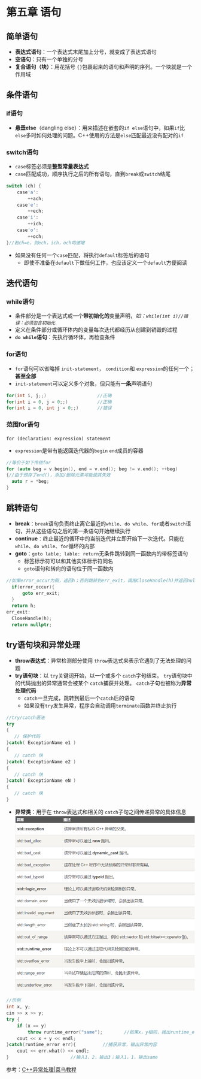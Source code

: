 # 第五章 语句

## 简单语句

- **表达式语句**：一个表达式末尾加上分号，就变成了表达式语句
- **空语句**：只有一个单独的分号
- **复合语句（块）**：用花括号 `{}`包裹起来的语句和声明的序列。一个块就是一个作用域

## 条件语句
### if语句
- **悬垂else**（dangling else）：用来描述在嵌套的`if else`语句中，如果`if`比`else`多时如何处理的问题。C++使用的方法是`else`匹配最近没有配对的`if`
### switch语句
- `case`标签必须是**整型常量表达式**
- `case`匹配成功，顺序执行之后的所有语句，直到`break`或`switch`结尾  
```cpp
switch (ch) { 
	case'a':
		++ach;
	case'e':
		++ech;
	case'i':
		++ich;
	case'o':
		++och;
}//若ch=e，则ech，ich，och均递增
```
- 如果没有任何一个`case`匹配，将执行`default`标签后的语句  
  - 即使不准备在`default`下做任何工作，也应该定义一个`default`方便阅读
  
## 迭代语句

### while语句
- 条件部分是一个表达式或一个**带初始化的**变量声明，*如：`while(int i)//错误：必须包含初始化`*
- 定义在条件部分或循环体内的变量每次迭代都经历从创建到销毁的过程
- **`do while`语句**：先执行循环体，再检查条件

### for语句
- `for`语句可以省略掉 `init-statement`， `condition`和 `expression`的任何一个；**甚至全部**
- `init-statement`可以定义多个对象，但只能有**一条**声明语句
```cpp  
for(int i, j;;)                   //正确
for(int i = 0, j = 0;;)           //正确
for(int i = 0, int j = 0;;)       //错误
```
### 范围for语句
`for (declaration: expression) statement`
- `expression`是带有能返回迭代器的`begin` `end`成员的容器
```cpp
//等价于如下传统for
for (auto beg = v.begin(), end = v.end(); beg != v.end(); ++beg) 
{//由于预存了end()，添加/删除元素可能使其失效     
  auto r = *beg;
}
```
## 跳转语句

- **break**：`break`语句负责终止离它最近的`while`、`do while`、`for`或者`switch`语句，并从这些语句之后的第一条语句开始继续执行
- **continue**：终止最近的循环中的当前迭代并立即开始下一次迭代。只能在`while`、`do while`、`for`循环的内部
- **goto**：`goto lable; lable: return`无条件跳转到同一函数内的带标签语句
  - 标签标示符可以和其他实体标示符同名
  - `goto`语句和转向的语句位于同一函数内
```cpp
//如果error_occur为假，返回h；否则跳转到err_exit，调用CloseHandle(h)并返回nullptr
  if(error_occur){
      goto err_exit;
  }
  return h;
err_exit:
  CloseHandle(h);
  return nullptr;
```
## try语句块和异常处理

- **throw表达式**：异常检测部分使用 `throw`表达式来表示它遇到了无法处理的问题
- **try语句块**：以 `try`关键词开始，以一个或多个 `catch`字句结束。 `try`语句块中的代码抛出的异常通常会被某个 `catch`捕获并处理。 `catch`子句也被称为**异常处理代码**
  - `catch`一旦完成，跳转到最后一个`catch`后的语句
  - 如果没有`try`发生异常，程序会自动调用`terminate`函数并终止执行
```cpp
//try/catch语法
try
{
   // 保护代码
}catch( ExceptionName e1 )
{
   // catch 块
}catch( ExceptionName e2 )
{
   // catch 块
}catch( ExceptionName eN )
{
   // catch 块
}
```
- **异常类**：用于在 `throw`表达式和相关的 `catch`子句之间传递异常的具体信息
![image](https://github.com/Purlemon/Cpp-Priemr-Notes/blob/main/images/%E5%BC%82%E5%B8%B8%E7%B1%BB.png)
```cpp
//示例
int x, y;
cin >> x >> y;
try {
    if (x == y)
        throw runtime_error("same");		//如果x，y相同，抛出runtime_error异常
    cout << x + y << endl;
}catch(runtime_error err){			//捕获异常，输出异常内容
    cout << err.what() << endl;
}						//输入1，2，输出3；输入1，1，输出same
```
参考：[C++异常处理|菜鸟教程](https://www.runoob.com/cplusplus/cpp-exceptions-handling.html)
